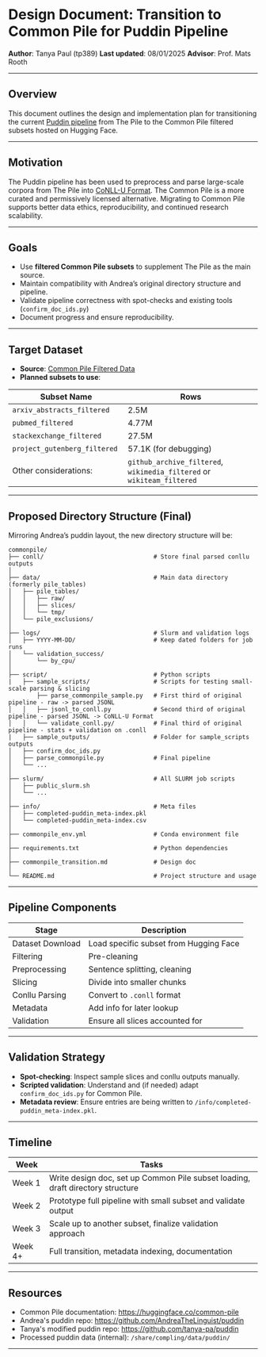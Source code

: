 # Design Document: Transition to Common Pile for Puddin Pipeline

**Author**: Tanya Paul (tp389)
**Last updated**: 08/01/2025 
**Advisor**: Prof. Mats Rooth  

---

## Overview

This document outlines the design and implementation plan for transitioning the current [Puddin pipeline](https://github.com/AndreaTheLinguist/puddin) from The Pile to the Common Pile filtered subsets hosted on Hugging Face.

---

## Motivation

The Puddin pipeline has been used to preprocess and parse large-scale corpora from The Pile into [CoNLL-U Format](https://universaldependencies.org/format.html#conll-u-format). The Common Pile is a more curated and permissively licensed alternative. Migrating to Common Pile supports better data ethics, reproducibility, and continued research scalability.

---

## Goals

- Use **filtered Common Pile subsets** to supplement The Pile as the main source.
- Maintain compatibility with Andrea’s original directory structure and pipeline.
- Validate pipeline correctness with spot-checks and existing tools (`confirm_doc_ids.py`)
- Document progress and ensure reproducibility.

---

## Target Dataset

- **Source**: [Common Pile Filtered Data](https://huggingface.co/collections/common-pile/common-pile-v01-filtered-data-68300bb0a946d10dda697663)
- **Planned subsets to use**:

| Subset Name	                 | Rows                  |
|------------------------------|-----------------------|
| `arxiv_abstracts_filtered`	 | 2.5M                  |
| `pubmed_filtered`            | 4.77M                 |
| `stackexchange_filtered`     | 27.5M                 |
| `project_gutenberg_filtered	`| 57.1K (for debugging) |
Other considerations:          | `github_archive_filtered`, `wikimedia_filtered` or `wikiteam_filtered` |



---

## Proposed Directory Structure (Final)
Mirroring Andrea’s puddin layout, the new directory structure will be:  
```
commonpile/  
├── conll/                               # Store final parsed conllu outputs   
│  
├── data/                                # Main data directory (formerly pile_tables)
│   ├── pile_tables/  
│   │   ├── raw/  
│   │   ├── slices/  
│   │   └── tmp/  
│   └── pile_exclusions/  
│  
├── logs/                                # Slurm and validation logs  
│   ├── YYYY-MM-DD/                      # Keep dated folders for job runs  
│   └── validation_success/  
│       └── by_cpu/  
│
├── script/                              # Python scripts  
|   ├── sample_scripts/                  # Scripts for testing small-scale parsing & slicing
        ├── parse_commonpile_sample.py   # First third of original pipeline - raw -> parsed JSONL
│   │   ├── jsonl_to_conll.py            # Second third of original pipeline - parsed JSONL -> CoNLL-U Format
│   │   └── validate_conll.py/           # Final third of original pipeline - stats + validation on .conll
|   ├── sample_outputs/                  # Folder for sample_scripts outputs  
│   ├── confirm_doc_ids.py  
│   ├── parse_commonpile.py              # Final pipeline
│   └── ...  
│  
├── slurm/                               # All SLURM job scripts  
│   ├── public_slurm.sh  
│   └── ...  
│  
├── info/                                # Meta files  
│   ├── completed-puddin_meta-index.pkl  
│   └── completed-puddin_meta-index.csv  
│  
├── commonpile_env.yml                   # Conda environment file  
│  
├── requirements.txt                     # Python dependencies  
│  
├── commonpile_transition.md             # Design doc  
│  
└── README.md                            # Project structure and usage
```


---

## Pipeline Components

| Stage            | Description |
|------------------|-------------|
| Dataset Download | Load specific subset from Hugging Face |
| Filtering        | Pre-cleaning |
| Preprocessing    | Sentence splitting, cleaning |
| Slicing          | Divide into smaller chunks |
| Conllu Parsing   | Convert to `.conll` format |
| Metadata         | Add info for later lookup |
| Validation       | Ensure all slices accounted for |

---

## Validation Strategy

- **Spot-checking**: Inspect sample slices and conllu outputs manually.
- **Scripted validation**: Understand and (if needed) adapt `confirm_doc_ids.py` for Common Pile.
- **Metadata review**: Ensure entries are being written to `/info/completed-puddin_meta-index.pkl`.

---

## Timeline

| Week | Tasks |
|------|-------|
| Week 1 | Write design doc, set up Common Pile subset loading, draft directory structure |
| Week 2 | Prototype full pipeline with small subset and validate output |
| Week 3 | Scale up to another subset, finalize validation approach |
| Week 4+ | Full transition, metadata indexing, documentation |

---


## Resources

- Common Pile documentation: https://huggingface.co/common-pile
- Andrea's puddin repo: https://github.com/AndreaTheLinguist/puddin
- Tanya's modified puddin repo: https://github.com/tanya-pa/puddin
- Processed puddin data (internal): `/share/compling/data/puddin/`

---